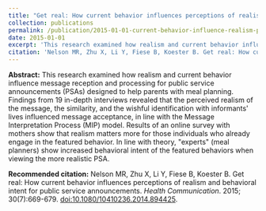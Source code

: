 ```yaml
---
title: "Get real: How current behavior influences perceptions of realism and behavioral intent for public service announcements"
collection: publications
permalink: /publication/2015-01-01-current-behavior-influence-realism-psa-percep-hc
date: 2015-01-01
excerpt: 'This research examined how realism and current behavior influence message reception and processing for public service announcements (PSAs) designed to help parents with meal planning. Findings from 19 in-depth interviews revealed that the perceived realism of the message, the similarity, and the wishful identification with informants' lives influenced message acceptance, in line with the Message Interpretation Process (MIP) model. Results of an online survey with mothers show that realism matters more for those individuals who already engage in the featured behavior. In line with theory, "experts" (meal planners) show increased behavioral intent of the featured behaviors when viewing the more realistic PSA.'
citation: 'Nelson MR, Zhu X, Li Y, Fiese B, Koester B. Get real: How current behavior influences perceptions of realism and behavioral intent for public service announcements. <i>Health Communication</i>. 2015; 30(7):669-679. doi:10.1080/10410236.2014.894425'
---
```


**Abstract:** This research examined how realism and current behavior influence message reception and processing for public service announcements (PSAs) designed to help parents with meal planning. Findings from 19 in-depth interviews revealed that the perceived realism of the message, the similarity, and the wishful identification with informants' lives influenced message acceptance, in line with the Message Interpretation Process (MIP) model. Results of an online survey with mothers show that realism matters more for those individuals who already engage in the featured behavior. In line with theory, "experts" (meal planners) show increased behavioral intent of the featured behaviors when viewing the more realistic PSA.

**Recommended citation:** Nelson MR, Zhu X, Li Y, Fiese B, Koester B. Get real: How current behavior influences perceptions of realism and behavioral intent for public service announcements. <i>Health Communication</i>. 2015; 30(7):669-679. <a href="https://doi.org/10.1080/10410236.2014.894425" target="_blank"> doi:10.1080/10410236.2014.894425</a>.
